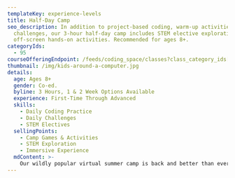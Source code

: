 ```yaml
---
templateKey: experience-levels
title: Half-Day Camp
seo_description: In addition to project-based coding, warm-up activities and
  challenges, our 3-hour half-day camp includes STEM elective exploration and
  off-screen hands-on activities. Recommended for ages 8+.
categoryIds:
  - 95
courseOfferingEndpoint: /feeds/coding_space/classes?class_category_ids[]=95
thumbnail: /img/kids-around-a-computer.jpg
details:
  age: Ages 8+
  gender: Co-ed.
  byline: 3 Hours, 1 & 2 Week Options Available
  experience: First-Time Through Advanced
  skills:
    - Daily Coding Practice
    - Daily Challenges
    - STEM Electives
  sellingPoints:
    - Camp Games & Activities
    - STEM Exploration
    - Immersive Experience
  mdContent: >-
    Our wildly popular virtual summer camp is back and better than ever! Held Monday through Friday from June 14th through August 13th, these live Zoom classes combine project-based coding, group activities, epic team challenges, theme days, and more.
---
```

